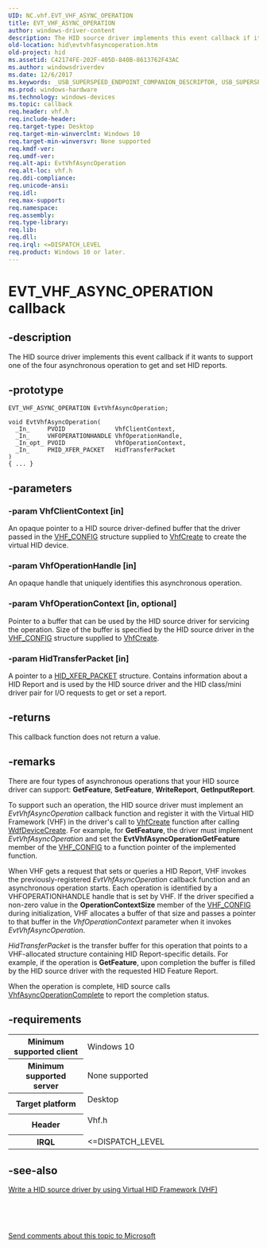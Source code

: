 ```yaml
---
UID: NC.vhf.EVT_VHF_ASYNC_OPERATION
title: EVT_VHF_ASYNC_OPERATION
author: windows-driver-content
description: The HID source driver implements this event callback if it wants to support one of the four asynchronous operation to get and set HID reports.
old-location: hid\evtvhfasyncoperation.htm
old-project: hid
ms.assetid: C42174FE-202F-405D-840B-8613762F43AC
ms.author: windowsdriverdev
ms.date: 12/6/2017
ms.keywords: _USB_SUPERSPEED_ENDPOINT_COMPANION_DESCRIPTOR, USB_SUPERSPEED_ENDPOINT_COMPANION_DESCRIPTOR, *PUSB_SUPERSPEED_ENDPOINT_COMPANION_DESCRIPTOR
ms.prod: windows-hardware
ms.technology: windows-devices
ms.topic: callback
req.header: vhf.h
req.include-header: 
req.target-type: Desktop
req.target-min-winverclnt: Windows 10
req.target-min-winversvr: None supported
req.kmdf-ver: 
req.umdf-ver: 
req.alt-api: EvtVhfAsyncOperation
req.alt-loc: vhf.h
req.ddi-compliance: 
req.unicode-ansi: 
req.idl: 
req.max-support: 
req.namespace: 
req.assembly: 
req.type-library: 
req.lib: 
req.dll: 
req.irql: <=DISPATCH_LEVEL
req.product: Windows 10 or later.
---
```


# EVT_VHF_ASYNC_OPERATION callback



## -description
The HID source driver implements this event callback if it wants to support one of the four asynchronous operation to get and set HID reports.



## -prototype

````
EVT_VHF_ASYNC_OPERATION EvtVhfAsyncOperation;

void EvtVhfAsyncOperation(
  _In_     PVOID              VhfClientContext,
  _In_     VHFOPERATIONHANDLE VhfOperationHandle,
  _In_opt_ PVOID              VhfOperationContext,
  _In_     PHID_XFER_PACKET   HidTransferPacket
)
{ ... }
````


## -parameters

### -param VhfClientContext [in]

An opaque pointer to a HID source driver-defined buffer that the driver passed in the <a href="hid.vhf_config">VHF_CONFIG</a> structure supplied to <a href="hid.vhfcreate">VhfCreate</a> to create the virtual HID device.


### -param VhfOperationHandle [in]

An opaque handle that uniquely identifies this asynchronous operation. 


### -param VhfOperationContext [in, optional]

Pointer to a buffer that can be used by the HID source driver for servicing the operation. Size of the buffer is specified by the HID source driver in the <a href="hid.vhf_config">VHF_CONFIG</a> structure supplied to <a href="hid.vhfcreate">VhfCreate</a>.


### -param HidTransferPacket [in]

A pointer to a <a href="hid.hid_xfer_packet">HID_XFER_PACKET</a> structure. Contains information about a HID Report and is used by the HID source driver and the HID class/mini driver pair for I/O requests to get or set a report.


## -returns
This callback function does not return a value.


## -remarks
There are four types of asynchronous operations that your HID source driver can support: <b>GetFeature</b>, <b>SetFeature</b>, <b>WriteReport</b>, <b>GetInputReport</b>. 

To support such an operation, the HID source driver must implement an <i>EvtVhfAsyncOperation</i> callback function and register it with the Virtual HID Framework (VHF) in the driver's call to <a href="hid.vhfcreate">VhfCreate</a> function after calling <a href="wdf.wdfdevicecreate">WdfDeviceCreate</a>.  For example, for <b>GetFeature</b>, the driver must implement  <i>EvtVhfAsyncOperation</i> and set the <b>EvtVhfAsyncOperationGetFeature</b> member of the <a href="hid.vhf_config">VHF_CONFIG</a> to a function pointer of the implemented function.

When VHF gets a request that sets or queries a HID Report, VHF invokes the previously-registered <i>EvtVhfAsyncOperation</i> callback function and an asynchronous operation starts. Each operation is identified by a VHFOPERATIONHANDLE handle that is set by VHF. If the driver specified a non-zero value in the <b>OperationContextSize</b> member of the <a href="hid.vhf_config">VHF_CONFIG</a> during initialization, VHF allocates a buffer of that size and passes a pointer to that buffer  in the <i>VhfOperationContext</i> parameter when it invokes  <i>EvtVhfAsyncOperation</i>. 

<i>HidTransferPacket</i> is the transfer buffer for this operation that points to a VHF-allocated structure containing HID Report-specific details. For example, if the operation is <b>GetFeature</b>, upon completion the buffer is filled by  the HID source driver with the requested HID Feature Report.

When the operation is complete, HID source calls <a href="hid._vhfasyncoperationcomplete">VhfAsyncOperationComplete</a> to report the completion status.


## -requirements
<table>
<tr>
<th width="30%">
Minimum supported client

</th>
<td width="70%">
Windows 10

</td>
</tr>
<tr>
<th width="30%">
Minimum supported server

</th>
<td width="70%">
None supported

</td>
</tr>
<tr>
<th width="30%">
Target platform

</th>
<td width="70%">
<dl>
<dt>Desktop</dt>
</dl>
</td>
</tr>
<tr>
<th width="30%">
Header

</th>
<td width="70%">
<dl>
<dt>Vhf.h</dt>
</dl>
</td>
</tr>
<tr>
<th width="30%">
IRQL

</th>
<td width="70%">
&lt;=DISPATCH_LEVEL

</td>
</tr>
</table>

## -see-also
<dl>
<dt>
<a href="https://msdn.microsoft.com/26964963-792F-4529-B4FC-110BF5C65B35">Write a HID source driver by using Virtual HID Framework (VHF)</a>
</dt>
</dl>
 

 

<a href="mailto:wsddocfb@microsoft.com?subject=Documentation%20feedback [hid\hid]:%20EVT_VHF_ASYNC_OPERATION callback function%20 RELEASE:%20(12/6/2017)&amp;body=%0A%0APRIVACY STATEMENT%0A%0AWe use your feedback to improve the documentation. We don't use your email address for any other purpose, and we'll remove your email address from our system after the issue that you're reporting is fixed. While we're working to fix this issue, we might send you an email message to ask for more info. Later, we might also send you an email message to let you know that we've addressed your feedback.%0A%0AFor more info about Microsoft's privacy policy, see http://privacy.microsoft.com/en-us/default.aspx." title="Send comments about this topic to Microsoft">Send comments about this topic to Microsoft</a>

